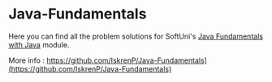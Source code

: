 # Java-Fundamentals

Here you can find all the problem solutions for SoftUni's [Java Fundamentals with Java](https://softuni.bg/trainings/3607/programming-fundamentals-with-java-january-2022) module.

More info : https://github.com/IskrenP/Java-Fundamentals](https://github.com/IskrenP/Java-Fundamentals)

